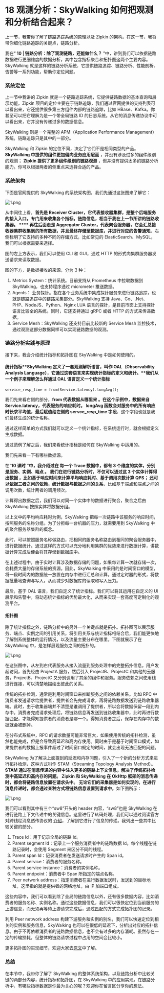 18 观测分析：SkyWalking 如何把观测和分析结合起来？
================================

上一节，我带你了解了链路追踪系统的原理以及 Zipkin 的架构。在这一节，我将带你细化链路追踪的关键点，链路分析。

我在“ **10 | 链路分析：除了观测链路，还能做什么？** ”中，讲到我们可以依据链路数据进行更细维度的数据分析，其中包含指标聚合和拓扑图这两个主要内容。SkyWalking 就是这样的链路分析系统，它提供链路追踪、链路分析、性能剖析、告警等一系列功能，帮助你定位问题。

### 系统定位

上一节中我讲的 Zipkin 就是一个链路追踪系统，它提供链路数据的基本查询和展示功能。Zipkin 项目的定位主要在于链路追踪，我们通过官网提供的支持列表可以看出来，它还提供很多第三方组件内部的链路追踪，比如 HBase、Kafka。你甚至可以把它理解为是一个带全局链路 ID 的日志系统。从它的消息传递协议中可以看出来，它并没有传递过多的数据信息。

SkyWalking 则是一个完整的 APM（Application Performance Management）系统，链路追踪只是其中的一部分。

SkyWalking 和 Zipkin 的定位不同，决定了它们不是相同类型的产品。 **SkyWalking 中提供的组件更加偏向业务应用层面** ，并没有涉及过多的组件级别的观测； **Zipkin 提供了更多组件级别的链路观测** ，但并没有提供太多的链路分析能力。你可以根据两者的侧重点来选择合适的产品。

### 系统架构

下面是官网提供的 SkyWalking 的系统架构图，我们先通过这张图来了解它：

![1.png](assets/CgqCHl9xYUSAMdjMAAM5S7oWJck457.png)

从中间往上看，**首先是 Receiver Cluster，它代表接收器集群，是整个后端服务的接入入口，专门用来收集各个指标，链路信息，相当于我在上一节所讲的链路收集器。 **** 再往后面走是 Aggregator Cluster，代表聚合服务器，它会汇总接收器集群收集到的所有数据，并且最终存储至数据库，并进行对应的告警通知**。右侧标明了它支持的多种不同的存储方式，比如常见的 ElasticSearch、MySQL，我们可以根据需要来选择。

图的左上方表示，我们可以使用 CLI 和 GUI，通过 HTTP 的形式向集群服务器发送请求来读取数据。

图的下方，是数据接收的来源，分为 3 种：

1. Metrics System：统计系统。目前支持从 Prometheus 中拉取数据到 SkyWalking，也支持程序通过 micrometer 推送数据。
2. Agents： 业务探针。指在各个业务系统中集成探针服务来进行链路追踪，也就是链路追踪中的链路采集部分。SkyWalking 支持 Java、Go、.Net、PHP、NodeJS、Python、Nginx LUA 语言的探针，是目前市面上支持探针语言比较全的系统。同时，它还支持通过 gRPC 或者 HTTP 的方式来传递数据。
3. Service Mesh：SkyWalking 还支持目前比较新的 Service Mesh 监控技术，通过观测这部分数据同样可以实现链路数据的观测。

### 链路分析实践与原理

接下来，我会介绍统计指标和拓扑图在 SkyWalking 中是如何使用的。

#### 统计指标**SkyWalking 定义了一套观测解析语言，叫作 OAL（Observability Analysis Language），它通过这套语言来实现统计指标的定义和统计。**我们从一个例子来理解怎么样通过 OAL 语言定义一个统计指标

```
service_resp_time = from(Service.latency).longAvg();

```

我们先来看右侧的部分，**from 代表数据从哪里来 **。在这个示例中，数据来自 Service.latency，代表服务的响应耗时。** longAvg 函数会对服务中的所有响应时长求平均值，最后赋值给左侧的 servce\_resp\_time 字段**，这个字段也就是我们最终生成的统计名称。

通过这样简单的方式我们就可以定义一个统计指标，在系统运行时，就会根据定义生成数据。

通过范例了解之后，我们来看统计指标是如何在 SkyWalking 中运用的。

我们先来看一下有哪些数据源。

在“**10 课时 **”中，我介绍过在** 每一个 Trace 数据中，都有 3 个维度的实体，分别是服务、实例、端点 **。** 我们在进行链路分析时，不仅可以通过这 3 个实体计算得出数据 **，比如基于响应时间来计算平均响应耗时、基于调用次数计算 QPS；** 还可以依据三者之间的依赖，统计数据与数据之间的关系**，比如基于端点和端点之间的调用次数，统计两者的调用频次。

计算得出数据之后，我们可以对同一个实体中的数据进行聚合，聚合之后由 SkyWalking 按照实体将数据分组。

以上文中的平均响应耗时为例，SkyWalking 把每一次链路中该服务的响应时间，按照服务的名称分组。为了分担每一台机器的压力，就需要用到 SkyWalking 中的聚合服务器集群的概念。

此时，可以按照服务名称做路由，把相同的服务名称路由到相同的聚合服务器中，进行数据统计。通过这样的方式可以充分地利用集群的优势来进行数据计算，讲数据计算完成后便会将其存储到数据库中。

在上述过程中，由于实时计算涉及数据存储的问题，如果每计算一次就存储一次，会耗费大量的存储系统的资源。因此，SkyWalking 中采用的是时间窗口的模型，将一段时间内的数据统一放置在内存中进行汇总和计算。通过定时器的形式，将数据批量地查询与写入，从而减少对数据库的读取和写入压力。

最后，基于 OAL 语言，我们自定义了统计指标。我们可以将其运用在自定义的 UI 展示和告警中，将动态统计指标的优势最大化，从而来实现一套高度可定制化的观测平台。

#### 拓扑图

除了统计指标之外，链路分析中的另外一个关键点就是拓扑。拓扑图可以展示服务、端点、实例之间的引用关系，将引用关系与统计指标相结合后，我们能更快地了解到系统整体的运行情况，以及流量主要分布在哪里。下图就展示了在 SkyWalking 中，是怎样展现服务之间的拓扑的。

![1.png](assets/Ciqc1F9xYeSAGKOBAAC5r84ETek340.png)

在这张图中，从左到右代表服务从接入流量到服务处理中的完整拓扑信息。用户发起访问，首先经由 ProjectA 服务，然后引入 ProjectB、ProjectC 和其他的云服务，ProjectB、ProjectC 又分别调用了其余的组件和服务。服务依赖之间使用线进行连接，可以清楚地描绘出彼此的关系。

传统的拓扑检测，通常是利用时间窗口来推断服务之间的依赖关系。比如 RPC 中消费者发送请求给提供者，提供者会先完成请求，再将链路数据发送到链路收集器端。此时，由于收集器端并不清楚是谁调用了提供者，所以会将数据保留一段到内存中。消费者完成请求处理后，将链路信息再发送到链路收集器中，此时再进行数据匹配，才能得知提供者的消费者是哪一个。得知消费者之后，保存在内存中的数据就会被删掉。

在分布式系统中，RPC 的请求数量可能非常巨大，如果使用传统的拓扑检测，虽然也能完成，但是会导致高延迟和高内存使用。同时由于是基于时间窗口模式，如果提供者的数据上报事件超过了时间窗口规定的时间，就会出现无法匹配的问题。

SkyWalking 为了解决上面提到的延迟和内存问题，引入了一个新的分析方式来进行拓扑检测，这种方式叫作 STAM（Streaming Topology Analysis Method）。**STAM 通过在消息传递的内容中注入更多的链路上下文信息，解决了传统拓扑检测中高延迟和高内存的问题。 **Zipkin 和 SkyWalking 在 OkHttp 框架的消息传递时，都会将链路信息放置在请求头中。** 无论它们的采集器是如何实现的，在进行消息传递时，都会通过某种方式将链路信息设置到请求中**。如下图所示：

![1.png](assets/Ciqc1F9xYgmAfvCDAAEDn5gIMBo308.png)

我们可以看到其中有三个“sw8”开头的 header 内容，“sw8”也是 SkyWalking 在进行链路上下文传递中的关键信息。这里进行了转码处理，我们可以通过阅读官方对跨线程消息透传协议的 [介绍](https://github.com/apache/skywalking/blob/6fe2041b470113e626cb3f41e3789261d31f2548/docs/en/protocols/Skywalking-Cross-Process-Propagation-Headers-Protocol-v3.md.html)，了解到它进行了信息的传递。我列出一些其中比较关键的部分。

1. Trace Id：用于记录全局的链路 Id。
2. Parent segment Id：记录上一个服务消费者中的链路数据 Id。每个线程在链路记录时，会使用 Segment 来区分不同的线程。
3. Parent span Id：记录消费者在发送请求时产生的 Span id。
4. Parent service：消费者的服务名称。
5. Parent service instance：消费者的实例名称。
6. Parent endpoint：消费者中 Span 所指定的端点名称。
7. Peer network address：指定消费者在进行数据发送时，发送到的目标地址，这里指的就是提供者的网络地址，由 IP 加端口组成。

这些内容中，我们可以看到除了全局的链路信息以外，还有很多数据内容，比如消费者的服务名称、实例名称。通过这些数据信息，我们可以很快定位到当前服务的上游信息，而无须再等待上游请求完成后，通过匹配的方式完成拓扑图的记录。

利用 Peer network address 构建下游服务和实例的别名，我们可以快速定位到相关的实例和服务信息，SkyWalking 也可以在很低的延迟下，分析出对应的拓扑信息。由于不再依赖消费者的链路数据信息，也不会有过多的内存消耗。虽然存在一定的传输损耗，但整体的链路请求过程中占用的空间会比较小。

更多拓扑图的实现细节，欢迎大家去[原文](https://wu-sheng.github.io/STAM/README-cn)中了解。

### 总结

在本节中，我带你了解了 SkyWalking 的整体系统架构，以及链路分析中比较关键的两部分内容，统计指标和拓扑图，在 SkyWalking 中的应用实现。在链路分析中，有哪些指标数据是你最为关心的呢？欢迎你在留言区分享你的想法。

